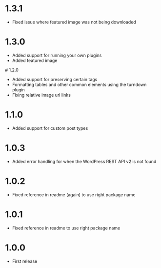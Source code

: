 # 1.3.1

- Fixed issue where featured image was not being downloaded

# 1.3.0

- Added support for running your own plugins
- Added featured image

# 1.2.0

- Added support for preserving certain tags
- Formatting tables and other common elements using the turndown plugin
- Fixing relative image url links

# 1.1.0

- Added support for custom post types

# 1.0.3

- Added error handling for when the WordPress REST API v2 is not found

# 1.0.2

- Fixed reference in readme (again) to use right package name

# 1.0.1

- Fixed reference in readme to use right package name

# 1.0.0

- First release

